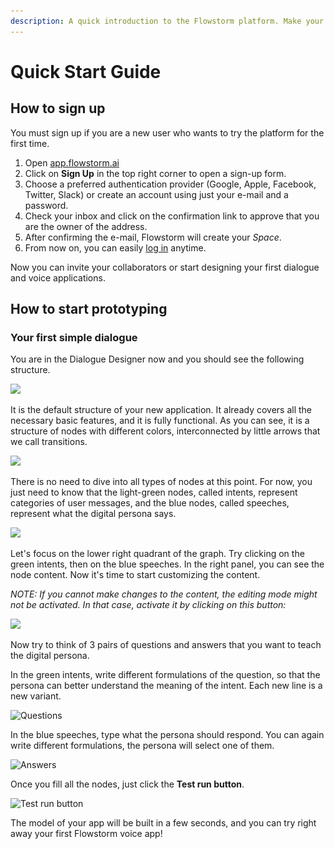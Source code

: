 ```yaml
---
description: A quick introduction to the Flowstorm platform. Make your first steps!
---
```


# Quick Start Guide

## How to sign up

You must sign up if you are a new user who wants to try the platform for the first time.

1. Open [app.flowstorm.ai](https://app.flowstorm.ai)
2. Click on **Sign Up** in the top right corner to open a sign-up form.
3. Choose a preferred authentication provider (Google, Apple, Facebook, Twitter, Slack) or create an account using just your e-mail and a password.
4. Check your inbox and click on the confirmation link to approve that you are the owner of the address.
5. After confirming the e-mail, Flowstorm will create your _Space_.
6. From now on, you can easily [log in](https://promethist.app/#!/login) anytime.

Now you can invite your collaborators or start designing your first dialogue and voice applications.

## How to start prototyping

### Your first simple dialogue

You are in the Dialogue Designer now and you should see the following structure.

![](<.gitbook/assets/Snímek obrazovky 2021-10-19 v 14.27.00.png>)

It is the default structure of your new application. It already covers all the necessary basic features, and it is fully functional. As you can see, it is a structure of nodes with different colors, interconnected by little arrows that we call transitions.

![](.gitbook/assets/flow.gif)

There is no need to dive into all types of nodes at this point. For now, you just need to know that the light-green nodes, called intents, represent categories of user messages, and the blue nodes, called speeches, represent what the digital persona says.

![](.gitbook/assets/snimek-obrazovky-2021-05-27-v-16.09.31.png)



Let's focus on the lower right quadrant of the graph. Try clicking on the green intents, then on the blue speeches. In the right panel, you can see the node content. Now it's time to start customizing the content.&#x20;

_NOTE: If you cannot make changes to the content, the editing mode might not be activated. In that case, activate it by clicking on this button:_

![](.gitbook/assets/edit.gif)

Now try to think of 3 pairs of questions and answers that you want to teach the digital persona.

In the green intents, write different formulations of the question, so that the persona can better understand the meaning of the intent. Each new line is a new variant.

![Questions](.gitbook/assets/intentsss.gif)

In the blue speeches, type what the persona should respond. You can again write different formulations, the persona will select one of them.

![Answers](.gitbook/assets/speechessss.gif)

Once you fill all the nodes, just click the **Test run button**.

![Test run button](.gitbook/assets/testrun.gif)

The model of your app will be built in a few seconds, and you can try right away your first Flowstorm voice app!

